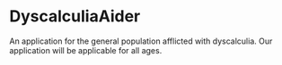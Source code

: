 DyscalculiaAider
================

An application for the general population afflicted with dyscalculia. Our application will be applicable for all ages.
